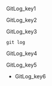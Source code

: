 GitLog_key1


GitLog_key2


GitLog_key3


```
git log
```
GitLog_key4


GitLog_key5


- GitLog_key6
